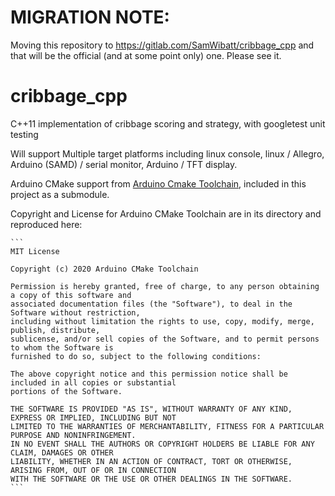 # MIGRATION NOTE:

Moving this repository to https://gitlab.com/SamWibatt/cribbage_cpp and that will be the official (and at some point only) one. Please see it.

# cribbage_cpp
C++11 implementation of cribbage scoring and strategy, with googletest unit testing

Will support Multiple target platforms including linux console, linux / Allegro, Arduino (SAMD) / serial monitor, Arduino / TFT display.

Arduino CMake support from [Arduino Cmake Toolchain](https://github.com/a9183756-gh/Arduino-CMake-Toolchain), included in this project as a submodule.

Copyright and License for Arduino CMake Toolchain are in its directory and reproduced here:

    ```
    MIT License

    Copyright (c) 2020 Arduino CMake Toolchain

    Permission is hereby granted, free of charge, to any person obtaining a copy of this software and
    associated documentation files (the "Software"), to deal in the Software without restriction,
    including without limitation the rights to use, copy, modify, merge, publish, distribute,
    sublicense, and/or sell copies of the Software, and to permit persons to whom the Software is
    furnished to do so, subject to the following conditions:

    The above copyright notice and this permission notice shall be included in all copies or substantial
    portions of the Software.

    THE SOFTWARE IS PROVIDED "AS IS", WITHOUT WARRANTY OF ANY KIND, EXPRESS OR IMPLIED, INCLUDING BUT NOT
    LIMITED TO THE WARRANTIES OF MERCHANTABILITY, FITNESS FOR A PARTICULAR PURPOSE AND NONINFRINGEMENT.
    IN NO EVENT SHALL THE AUTHORS OR COPYRIGHT HOLDERS BE LIABLE FOR ANY CLAIM, DAMAGES OR OTHER
    LIABILITY, WHETHER IN AN ACTION OF CONTRACT, TORT OR OTHERWISE, ARISING FROM, OUT OF OR IN CONNECTION
    WITH THE SOFTWARE OR THE USE OR OTHER DEALINGS IN THE SOFTWARE.
    ```
